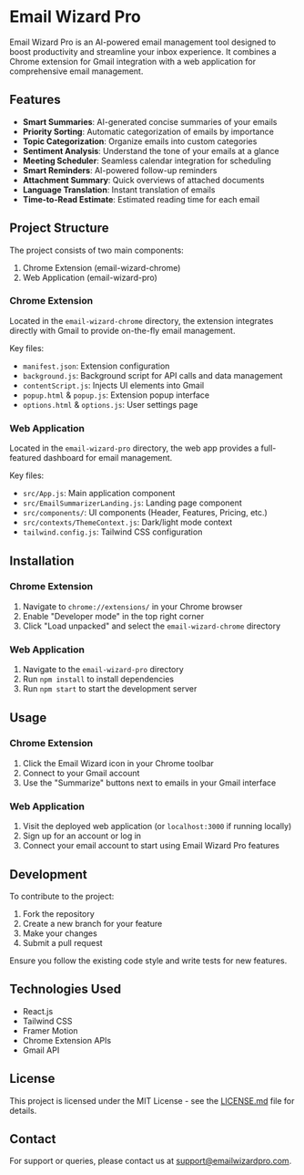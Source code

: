 # Email Wizard Pro

Email Wizard Pro is an AI-powered email management tool designed to boost productivity and streamline your inbox experience. It combines a Chrome extension for Gmail integration with a web application for comprehensive email management.

## Features

- **Smart Summaries**: AI-generated concise summaries of your emails
- **Priority Sorting**: Automatic categorization of emails by importance
- **Topic Categorization**: Organize emails into custom categories
- **Sentiment Analysis**: Understand the tone of your emails at a glance
- **Meeting Scheduler**: Seamless calendar integration for scheduling
- **Smart Reminders**: AI-powered follow-up reminders
- **Attachment Summary**: Quick overviews of attached documents
- **Language Translation**: Instant translation of emails
- **Time-to-Read Estimate**: Estimated reading time for each email

## Project Structure

The project consists of two main components:

1. Chrome Extension (email-wizard-chrome)
2. Web Application (email-wizard-pro)

### Chrome Extension

Located in the `email-wizard-chrome` directory, the extension integrates directly with Gmail to provide on-the-fly email management.

Key files:
- `manifest.json`: Extension configuration
- `background.js`: Background script for API calls and data management
- `contentScript.js`: Injects UI elements into Gmail
- `popup.html` & `popup.js`: Extension popup interface
- `options.html` & `options.js`: User settings page

### Web Application

Located in the `email-wizard-pro` directory, the web app provides a full-featured dashboard for email management.

Key files:
- `src/App.js`: Main application component
- `src/EmailSummarizerLanding.js`: Landing page component
- `src/components/`: UI components (Header, Features, Pricing, etc.)
- `src/contexts/ThemeContext.js`: Dark/light mode context
- `tailwind.config.js`: Tailwind CSS configuration

## Installation

### Chrome Extension

1. Navigate to `chrome://extensions/` in your Chrome browser
2. Enable "Developer mode" in the top right corner
3. Click "Load unpacked" and select the `email-wizard-chrome` directory

### Web Application

1. Navigate to the `email-wizard-pro` directory
2. Run `npm install` to install dependencies
3. Run `npm start` to start the development server

## Usage

### Chrome Extension

1. Click the Email Wizard icon in your Chrome toolbar
2. Connect to your Gmail account
3. Use the "Summarize" buttons next to emails in your Gmail interface

### Web Application

1. Visit the deployed web application (or `localhost:3000` if running locally)
2. Sign up for an account or log in
3. Connect your email account to start using Email Wizard Pro features

## Development

To contribute to the project:

1. Fork the repository
2. Create a new branch for your feature
3. Make your changes
4. Submit a pull request

Ensure you follow the existing code style and write tests for new features.

## Technologies Used

- React.js
- Tailwind CSS
- Framer Motion
- Chrome Extension APIs
- Gmail API

## License

This project is licensed under the MIT License - see the [LICENSE.md](LICENSE.md) file for details.

## Contact

For support or queries, please contact us at support@emailwizardpro.com.